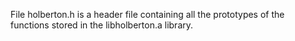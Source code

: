 File holberton.h is a header file containing all the prototypes of the functions stored in the libholberton.a library.
